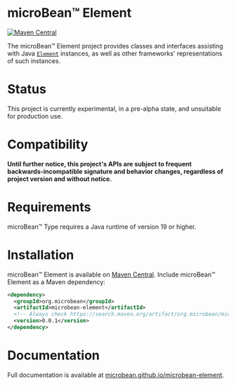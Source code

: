 # microBean™ Element

[![Maven Central](https://maven-badges.herokuapp.com/maven-central/org.microbean/microbean-element/badge.svg)](https://maven-badges.herokuapp.com/maven-central/org.microbean/microbean-element)

The microBean™ Element project provides classes and interfaces
assisting with Java <a
href="https://docs.oracle.com/en/java/javase/19/docs/api/java.compiler/javax/lang/model/element/Element.html"><code>Element</code></a>
instances, as well as other frameworks' representations of such
instances.

# Status

This project is currently experimental, in a pre-alpha state, and
unsuitable for production use.

# Compatibility

**Until further notice, this project's APIs are subject to frequent
backwards-incompatible signature and behavior changes, regardless of
project version and without notice.**

# Requirements

microBean™ Type requires a Java runtime of version 19 or higher.

# Installation

microBean™ Element is available on [Maven
Central](https://search.maven.org/).  Include microBean™ Element as a
Maven dependency:

```xml
<dependency>
  <groupId>org.microbean</groupId>
  <artifactId>microbean-element</artifactId>
  <!-- Always check https://search.maven.org/artifact/org.microbean/microbean-element for up-to-date available versions. -->
  <version>0.0.1</version>
</dependency>
```

# Documentation

Full documentation is available at
[microbean.github.io/microbean-element](https://microbean.github.io/microbean-element/).
